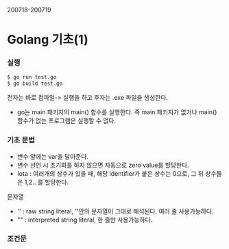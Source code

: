 200718-200719

# Golang 기초(1)

### 실행

```bash
$ go run test.go
$ go build test.go
```

전자는 바로 컴파일-> 실행을 하고 후자는 .exe 파일을 생성한다.



- go는 main 패키지의 main() 함수를 실행한다. 즉 main 패키지가 없거나 main() 함수가 없는 프로그램은 실행할 수 없다.





### 기초 문법

- 변수 앞에는 var을 달아준다.
- 변수 선언 시 초기화를 하지 않으면 자동으로 zero value를 할당한다.
- Iota : 여러개의 상수가 있을 때, 해당 identifier가 붙은 상수는 0으로, 그 뒤 상수들은 1,2.. 를 할당한다.



문자열

-  '' : raw string literal, ''안의 문자열이 그대로 해석된다. 여러 줄 사용가능하다.
- "" : interpreted string literal, 한 줄만 사용가능하다.





### 조건문

